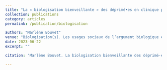 ```yaml
---
title: "La « biologisation bienveillante » des déprimé•es en clinique privée. La réception de trois répertoires de légitimation au prisme de la classe et des masculinités"
collection: publications
category: articles
permalink: /publication/biologisation

authors: "Marlène Bouvet"
venue: "Biologisation(s). Les usages sociaux de l‘argument biologique en santé, dirigé par Laurine Thizy, Justine Vincent, Sinem Gunes, Irem Nihan Balci, coll. « Sociétés, Espaces, Temps »"
date: 2023-06-22
excerpt: ""

citation: 'Marlène Bouvet. La biologisation bienveillante des déprimé·es en clinique privée. Biologisation(s), ENS Éditions, pp.71-95, 2023. URL : https://books.openedition.org/enseditions/45791?lang=en.'

---
```

